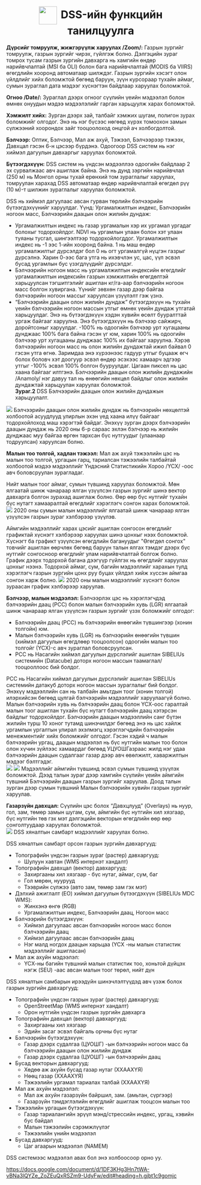 
<h1 align="center"><img src="assets/images/icon_map.png" style="width: 48px;vertical-align: middle;padding-right: 10px;"/>DSS-ийн функцийн танилцуулга</h1>

**Дүрсийг томруулж, жижгэрүүлж харуулах /Zoom/:** Газрын зургийг томруулж, газрын зургийг чирэх, гүйлгэж болно. Дэлгэцийн зураг томрох тусам газрын зургийн давхарга нь хамгийн өндөр нарийвчлалтай (MSI ба OLI) болон бага нарийвчлалтай (MODIS ба VIIRS) өгөгдлийн хооронд автоматаар шилждэг. Газрын зургийн хэсэгт олон үйлдлийг хийх боломжтой бөгөөд баруун, зүүн курсораар тухайн аймаг, сумын зураглал дата мэдээг хүснэгтэн байдлаар харуулах боломжтой.  <br>

**Огноо /Date/:**  Зураглал дээрх огноог сүүлийн үеийн мэдээлэл болон өмнөх онуудын мэдээ мэдээлэлийг гарган харьцуулж харах боломжтой.  <br>

**Хэмжилт хийх:** Зурган дээрх зай, талбайг хэмжих шугам, полигон зурах боломжийг олгодог. Энэ нь нэг бүсээс нөгөөд хүрэх томоохон замын сүлжээний хоорондох зайг тооцоолоход онцгой ач холбогдолтой. <br>

**Бэлчээр:** Оптик, Бэлчээр, Мал аж ахуй, Тэжээл, Бэлчээрээр тэжээх, Давхцал гэсэн 6-н цэсээр бүрдэнэ. Одоогоор DSS систем нь нэг хиймэл дагуулын давхаргыг харуулах боломжтой. <br>

**Бүтээгдэхүүн:** DSS систем нь үндсэн мэдээллээ одоогийн байдлаар 2 эх сурвалжаас авч ашиглаж байна. Энэ нь дунд зэргийн нарийвчлал (250 м) нь Монгол орны тухай ерөнхий том зураглалыг харуулах, томруулан харахад DSS автоматаар өндөр нарийвчлалтай өгөгдөл рүү (10 м)-т шилжин зураглалыг харуулах боломжтой. <br>

DSS нь хиймэл дагуулаас авсан гурван төрлийн бэлчээрийн бүтээгдэхүүнийг харуулдаг. Үүнд:  Ургамалжилтын индекс, Бэлчээрийн ногоон масс, Бэлчээрийн даацын олон жилийн дундаж: <br>
- Ургамалжилтын индекс нь газар ургамалын хэр их ургамал ургадаг болохыг тодорхойлдог. NDVI нь ургамлын улаан болон хэт улаан туяаны тусгал, шингээлтээр тодорхойлогддог. Ургамалжилтын индекс нь -1 ээс 1-ийн хооронд байна. 1 нь маш өндөр ургамалжилтыг дүрсэлдэг бол 0 нь огт ургамалгүй нүцгэн газрыг дүрсэлнэ. Харин 0-ээс бага утга нь ихэвчлэн ус, цас, үүл эсвэл бусад ургамлын бус үзэгдлүүдийг дүрсэлдэг.  <br>
- Бэлчээрийн ногоон масс нь ургамалжилтын индексийн өгөгдлийг ургамалжилтын индексийн газрын хэмжилтийн өгөгдөлтэй харьцуулсан тэгшитгэлийг ашиглан кг/га-аар бэлчээрийн ногоон масс болгон хувиргана. Үүнийг зөвхөн газар дээр байгаа бэлчээрийн ногоон массыг харуулсан үзүүлэлт гэж үзнэ.  <br>
- “Бэлчээрийн даацын олон жилийн дундаж” бүтээгдэхүүн нь тухайн үеийн бэлчээрийн ногоон массын утгыг өмнөх үеийн дундаж утгатай харьцуулдаг. Энэ нь бүтээгдэхүүн хэдэн хувийн өсөлт бууралттай ургаж байгааг харуулна. Энэ бүтээгдэхүүн нь бэлчээр сайжирч, доройтсоныг харуулдаг. -100% нь одоогийн бэлчээр урт хугацааны дунджаас 100% бага байна гэсэн үг юм, харин 100% нь одоогийн бэлчээр урт хугацааны дунджаас 100% их байгааг харуулна. Хэрэв бэлчээрийн ногоон масс нь олон жилийн дундажтай ижил байвал 0 гэсэн утга өгнө. Заримдаа энэ хүрээнээс гадуур утгыг буцааж өгч болох боловч хэт доогуур эсвэл өндөр эсэхээс хамаарч эдгээр утгыг -100% эсвэл 100% болгон бууруулдаг. Цагаан пиксел нь цас хаана байгааг илтгэнэ. Бэлчээрийн даацын олон жилийн дундажийн /Anamoly/ нэг давуу тал нь өнөөгийн нөхцөл байдлыг олон жилийн дундажтай харьцуулан харуулах боломжтой. <br>
 **Зураг.2** DSS Бэлчээрийн даацын олон жилийн дундажын харьцуулалт. <br>

![](../assets/images/DSS_2.png)
Бэлчээрийн даацын олон жилийн дундаж нь бэлчээрийн нөхцөлтэй холбоотой асуудлууд улирлын эхэн үед хаана илүү байгааг тодорхойлоход маш хэрэгтэй байдаг. Энэхүү зурган дээрх бэлчээрийн даацын дундаж нь 2020 оны 6-р сараас эхлэн бэлчээр нь жилийн дунджаас муу байгаа өргөн тархсан бүс нутгуудыг (улаанаар тодруулсан) харуулсан болно. <br>


**Малын тоо толгой, хадлан тэжээл:** Мал аж ахуй тэжээлийн цэс нь малын тоо толгой, ургацын гарц, тариалсан тэжээлийн талбайтай холбоотой мэдээ мэдээллийг Үндэсний Статистикийн Хороо /ҮСХ/ -оос авч боловсруулан зурагладаг.  <br>

Нийт малын тоог аймаг, сумын түвшинд харуулах боломжтой. Мөн ялгаатай шинж чанараар ялган үзүүлсэн газрын зургийг шинэ вектор давхарга болгон зурахад ашиглаж болно. Өөр өөр бүс нутгийг тухайн бүс нутагт хамааралтай өгөгдлийг хэрэглэгч сонгон харах боломжтой.  
![](../assets/images/DSS_3.png)
2020 оны сумын малын мэдээллийг ялгаатай шинж чанараар ялган үзүүлсэн газрын зураг хэлбэрээр үзүүлэв. 

Аймгийн мэдээллийг харах цэсийг ашиглан сонгосон өгөгдлийг графиктай хүснэгт хэлбэрээр харуулах шинэ цонхыг нээх боломжтой. Хүснэгт ба графикт үзүүлсэн өгөгдлийн багануудыг "Өгөгдөл сонгох" товчийг ашиглан өөрчлөх бөгөөд баруун талын ялгах тэмдэг дээрх бүс нутгийг сонгосноор өгөгдлийг улам нарийвчлалтай болгож болно. График дээрх тодорхой багана дээгүүр гүйлгэх нь өгөгдлийг харуулах цонхыг нээнэ. Тодорхой аймаг, сум, багийн мэдээллийг харахын тулд хэрэглэгч газрын зургийн цонх руу буцах үйлдэл хийж хүссэн аймгаа  сонгон харж болно. 
![](../assets/images/DSS_4.png)
2020 оны малын мэдээллийг хүснэгт болон зураасан график хэлбэрээр харуулав.

**Бэлчээр, малын мэдээлэл:** Бэлчээрлэх цэс нь хэрэглэгчдэд бэлчээрийн даац (PCC) болон малын бэлчээрийн хувь (LGR) ялгаатай шинж чанараар ялган үзүүлсэн газрын зургийг үзэх боломжийг олгодог:  
- Бэлчээрийн даац (PCC) нь бэлчээрийн өнөөгийн түвшингээр (хонин толгойн) юм. 
- Малын бэлчээрийн хувь (LGR) нь бэлчээрийн өнөөгийн түвшин (хиймэл дагуулын өгөгдлөөр тооцоолсон) одоогийн малын тоо толгойг (ҮСХ)-с авч зураглал боловсруулсан.  
- PCC нь Насагийн хиймэл дагуулын дүрслэлийг ашиглан SIBELIUs системийн (Datacube) доторх ногоон массын таамаглал/тооцооллоос бий болдог. 

 PCC нь Насагийн хиймэл дагуулын дүрслэлийг ашиглан SIBELIUs системийн датакуб доторх ногоон массын зураглалыг бий болдог. Энэхүү мэдээллийн сан нь талбайн амьтдын тоог (хонин толгой) илэрхийсэн бөгөөд цулгай бэлчээрийн мэдээллийг харуулаагүй болно. Малын бэлчээрийн хувь нь бэлчээрийн даац болон ҮСХ-оос гаралтай малын тоог ашиглан тухайн бүс нутагт бэлчээрийн даац хэтэрсэн байдлыг тодорхойлдог. Бэлчээрийн даацын мэдээллийн санг бүтэн жилийн турш 10 хоног тутамд шинэчилдэг бөгөөд энэ нь цас хайлж ургамлын ургалтын улирал эхэлмэгц хэрэглэгчдийн бэлчээрийн менежментийг хийх боломжийг олгодог. Гэсэн хэдий ч малын бэлчээрийн ургац, даацын мэдээлэл нь бүс нутгийн малын тоо болон олон хүчин зүйлээс хамаардаг бөгөөд УЦУОШГазраас жилд нэг удаа бэлчээрийн даацын судалгааг газар дээр авч өвөлжилт, хаваржилтын мэдээг бэлтгэдэг.  
![](../assets/images/DSS_5.png)
![](../assets/images/DSS_6.png)
Мэдээллийг аймгийн түвшинд эсвэл сумын түвшинд үзүүлэх боломжтой. Дээд талын зураг дээр хамгийн сүүлийн үеийн аймгийн түвшний Бэлчээрийн даацын газрын зургийг харуулав. Доод талын зурган дээр сумын түвшний Малын бэлчээрийн хувийн газрын зургийг харуулав. 


**Газарзүйн давхцал:** Сүүлийн цэс болох “Давхцлууд” (Overlays) нь нуур, гол, зам, төмөр замын шугам, сум, аймгийн бүс нутгийн хил хязгаар, бүс нутгийн төв гэх мэт дэлгэцийн векторын өгөгдлийн өөр өөр сонголтуудаар харуулах боломжтой.  
![](../assets/images/DSS_7.png)
DSS хяналтын самбарт мэдээллийг харуулах болно.


DSS хяналтын самбарт орсон газрын зургийн давхаргууд: 
- Топографийн үндсэн газрын зураг (растер) давхаргууд: 
    - Шулуун хавтан (WMS интернэт хандалт) 
- Топографийн давхцал (вектор) давхаргууд:
    - Захиргааны хил хязгаар - бүс нутаг, аймаг, сум, баг 
    - Гол мөрөн, нуурууд 
    - Тээврийн сүлжээ (авто зам, төмөр зам гэх мэт) 
- Дэлхий ажиглалт (EO) хиймэл дагуулын бүтээгдэхүүн (SIBELIUs MDC WMS): 
    - Жинхэнэ өнгө (RGB)  
    - Ургамалжилтын индекс, Бэлчээрийн даац, Ногоон масс
- Бэлчээрийн бүтээгдэхүүн: 
    - Хиймэл дагуулаас авсан бэлчээрийн ногоон масс болон бэлчээрийн даац 
    - Хиймэл дагуулаас авсан бэлчээрийн даац 
    - Нэг малд ногдох даацын харьцаа (ҮСХ -ны малын статистик мэдээллийг ашигласан) 
- Мал аж ахуйн мэдээлэл: 
    - ҮСХ-ны багийн түвшний малын статистик тоо, хоньтой дүйцэх нэгж (SEU) -аас авсан малын тоог төрөл, нийт дүн 


DSS хяналтын самбарын ирээдүйн шинэчлэлтүүдэд авч үзэж болох газрын зургийн давхаргууд: 
- Топографийн үндсэн газрын зураг (растер) давхаргууд: 
    - OpenStreetMap (WMS интернэт хандалт) 
    - Орон нутгийн үндсэн газрын зургийн давхарга 
- Топографийн давхцал (вектор) давхаргууд: 
    - Захиргааны хил хязгаар 
    - Эдийн засаг эсвэл байгаль орчны бүс нутаг 
- Бэлчээрийн бүтээгдэхүүн: 
    - Газар дээрх судалгаа (ЦУОШГ) -ын бэлчээрийн ногоон масс ба бэлчээрийн даацын олон жилийн дундаж 
    - Газар дээрх судалгаа (ЦУОШГ) -ын бэлчээрийн даац 
- Бусад векторын давхаргууд: 
    - Хөдөө аж ахуйн бусад газар нутаг (ХХААХҮЯ) 
    - Нөөц газар (ХХААХҮЯ) 
    - Тэжээлийн ургамал тариалах талбай (ХХААХҮЯ)
- Мал аж ахуйн мэдээлэл: 
    - Мал аж ахуйн газарзүйн байршил, зам. (амьтан, сүргээр) 
    - Газарзүйн тэмдэглэлийн өгөгдлийг ашиглаж тооцсон малын тоо 
- Тэжээлийн ургацын бүтээгдэхүүн: 
    - Газар тариалангийн эрүүл мэнд/стрессийн индекс, ургац, хэвийн бус байдал 
    - Малын тэжээлийн сэрэмжлүүлэг 
    - Тэжээлийн үнийн мэдээлэл 
- Бусад давхаргууд: 
    - Цаг агаарын мэдээлэл (NAMEM) 



DSS системээс мэдээлэл авах бол энэ холбоосоор орно уу. 

 https://docs.google.com/document/d/1DF3KHg3Hn7tWA-vBNa3lQYZe_ZoZEuQxRSZm9-UdyFw/edit#heading=h.gjbt1c9gomjc
<br>

</br>